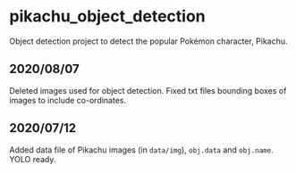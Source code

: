 # pikachu_object_detection
Object detection project to detect the popular Pokémon character, Pikachu.

## 2020/08/07
Deleted images used for object detection. Fixed txt files bounding boxes of images to include co-ordinates.

## 2020/07/12
Added data file of Pikachu images (in `data/img`), `obj.data` and `obj.name`. YOLO ready.
